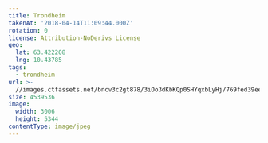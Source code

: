 ```yaml
---
title: Trondheim
takenAt: '2018-04-14T11:09:44.000Z'
rotation: 0
license: Attribution-NoDerivs License
geo:
  lat: 63.422208
  lng: 10.43785
tags:
  - trondheim
url: >-
  //images.ctfassets.net/bncv3c2gt878/3iOo3dKbKQp0SHYqxbLyHj/769fed39ee33fd09ec61a65c6e80b61b/trondheim_41447332242_o
size: 4539536
image:
  width: 3006
  height: 5344
contentType: image/jpeg
---
```


